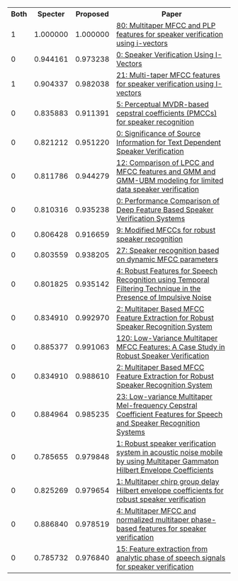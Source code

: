 <html><table><tr>
<th>Both</th>
<th>Specter</th>
<th>Proposed</th>
<th>Paper</th>
</tr>
<tr>
<td>1</td>
<td>1.000000</td>
<td>1.000000</td>
<td><a href="https://www.semanticscholar.org/paper/30a86cf5dbb2e35d75b7db0fe8b922f79812a941">80: Multitaper MFCC and PLP features for speaker verification using i-vectors</a></td>
</tr>
<tr>
<td>0</td>
<td>0.944161</td>
<td>0.973238</td>
<td><a href="https://www.semanticscholar.org/paper/f1b94761eaacccca69296584f56cb1a73aad0f3f">0: Speaker Verification Using I-Vectors</a></td>
</tr>
<tr>
<td>1</td>
<td>0.904337</td>
<td>0.982038</td>
<td><a href="https://www.semanticscholar.org/paper/e1b735ed3f111d143b938d52ec2c4364218ee01c">21: Multi-taper MFCC features for speaker verification using I-vectors</a></td>
</tr>
<tr>
<td>0</td>
<td>0.835883</td>
<td>0.911391</td>
<td><a href="https://www.semanticscholar.org/paper/b6fc4f22b68162be9ec581db365a03114d244592">5: Perceptual MVDR-based cepstral coefficients (PMCCs) for speaker recognition</a></td>
</tr>
<tr>
<td>0</td>
<td>0.821212</td>
<td>0.951220</td>
<td><a href="https://www.semanticscholar.org/paper/31ddb64d2fc956e0fa431e1bb0cf99bd81500db6">0: Significance of Source Information for Text Dependent Speaker Verification</a></td>
</tr>
<tr>
<td>0</td>
<td>0.811786</td>
<td>0.944279</td>
<td><a href="https://www.semanticscholar.org/paper/424557ed91d2aa1b34f8a54e615ca6968f222aef">12: Comparison of LPCC and MFCC features and GMM and GMM-UBM modeling for limited data speaker verification</a></td>
</tr>
<tr>
<td>0</td>
<td>0.810316</td>
<td>0.935238</td>
<td><a href="https://www.semanticscholar.org/paper/c62df21ab717629949b720415608ca2230c71abf">0: Performance Comparison of Deep Feature Based Speaker Verification Systems</a></td>
</tr>
<tr>
<td>0</td>
<td>0.806428</td>
<td>0.916659</td>
<td><a href="https://www.semanticscholar.org/paper/ba9f9dc173270e2c9782824dd98e719f07f96e66">9: Modified MFCCs for robust speaker recognition</a></td>
</tr>
<tr>
<td>0</td>
<td>0.803559</td>
<td>0.938205</td>
<td><a href="https://www.semanticscholar.org/paper/cc84b958a2dbb8cc8d7913aed06ce6a9ead40141">27: Speaker recognition based on dynamic MFCC parameters</a></td>
</tr>
<tr>
<td>0</td>
<td>0.801825</td>
<td>0.935142</td>
<td><a href="https://www.semanticscholar.org/paper/1bd4b8a3f9a51a48164571c21e6e2f2481b12380">4: Robust Features for Speech Recognition using Temporal Filtering Technique in the Presence of Impulsive Noise</a></td>
</tr>
<tr>
<td>0</td>
<td>0.834910</td>
<td>0.992970</td>
<td><a href="https://www.semanticscholar.org/paper/521e4d5ba555c72875c367cb8b887da4fb180438">2: Multitaper Based MFCC Feature Extraction for Robust Speaker Recognition System</a></td>
</tr>
<tr>
<td>0</td>
<td>0.885377</td>
<td>0.991063</td>
<td><a href="https://www.semanticscholar.org/paper/ded7d5864406db49f4c8a57fe441722a800809c7">120: Low-Variance Multitaper MFCC Features: A Case Study in Robust Speaker Verification</a></td>
</tr>
<tr>
<td>0</td>
<td>0.834910</td>
<td>0.988610</td>
<td><a href="https://www.semanticscholar.org/paper/7723c86721d5812f19cb79812f21dd327b3ec3af">2: Multitaper Based MFCC Feature Extraction for Robust Speaker Recognition System</a></td>
</tr>
<tr>
<td>0</td>
<td>0.884964</td>
<td>0.985235</td>
<td><a href="https://www.semanticscholar.org/paper/e62ce3ebfe4e9f56fe7a1806815d1789ada48b30">23: Low-variance Multitaper Mel-frequency Cepstral Coefficient Features for Speech and Speaker Recognition Systems</a></td>
</tr>
<tr>
<td>0</td>
<td>0.785655</td>
<td>0.979848</td>
<td><a href="https://www.semanticscholar.org/paper/f9f056dcd855b00a2e9d743aad2dc7078a2f8907">1: Robust speaker verification system in acoustic noise mobile by using Multitaper Gammaton Hilbert Envelope Coefficients</a></td>
</tr>
<tr>
<td>0</td>
<td>0.825269</td>
<td>0.979654</td>
<td><a href="https://www.semanticscholar.org/paper/36e5763ab53194d74281c6b12d1203b5a6c51c31">1: Multitaper chirp group delay Hilbert envelope coefficients for robust speaker verification</a></td>
</tr>
<tr>
<td>0</td>
<td>0.886840</td>
<td>0.978519</td>
<td><a href="https://www.semanticscholar.org/paper/23110816e0ea2d85ec50f4fe9c77fa2bbda9981c">4: Multitaper MFCC and normalized multitaper phase-based features for speaker verification</a></td>
</tr>
<tr>
<td>0</td>
<td>0.785732</td>
<td>0.976840</td>
<td><a href="https://www.semanticscholar.org/paper/41f56c120d0657c1ba500b1d39ad0d856b152dbb">15: Feature extraction from analytic phase of speech signals for speaker verification</a></td>
</tr>
</table></html>
